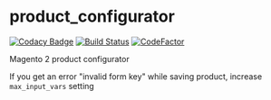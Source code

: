 # product_configurator
[![Codacy Badge](https://api.codacy.com/project/badge/Grade/65f6a75ca23a4b449b72a48dbafcb7fd)](https://app.codacy.com/app/Styopchik/productconfigurator?utm_source=github.com&utm_medium=referral&utm_content=Styopchik/productconfigurator&utm_campaign=Badge_Grade_Dashboard)
[![Build Status](https://travis-ci.org/Styopchik/productconfigurator.svg?branch=master)](https://travis-ci.org/Styopchik/productconfigurator) [![CodeFactor](https://www.codefactor.io/repository/github/styopchik/productconfigurator/badge)](https://www.codefactor.io/repository/github/styopchik/productconfigurator)


Magento 2 product configurator 


If you get an error "invalid form key" while saving product, increase `max_input_vars` setting
